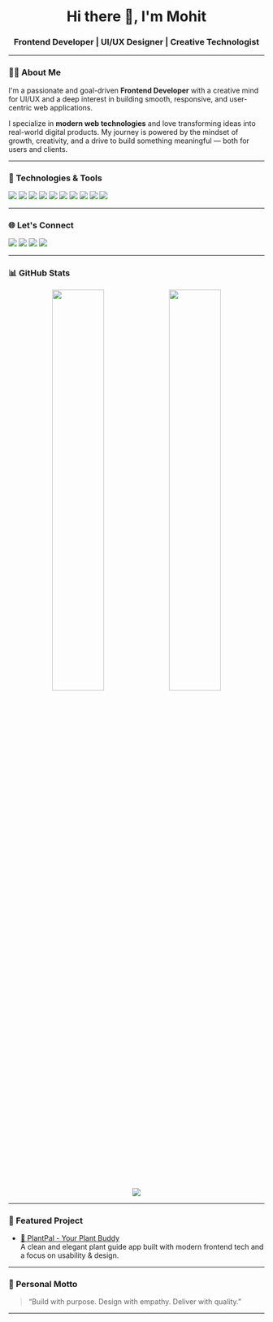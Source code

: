 <h1 align="center">Hi there 👋, I'm Mohit</h1>
<h3 align="center">Frontend Developer | UI/UX Designer | Creative Technologist</h3>

---

### 🧑‍💻 About Me

I'm a passionate and goal-driven **Frontend Developer** with a creative mind for UI/UX and a deep interest in building smooth, responsive, and user-centric web applications.  

I specialize in **modern web technologies** and love transforming ideas into real-world digital products. My journey is powered by the mindset of growth, creativity, and a drive to build something meaningful — both for users and clients.

---

### 🔧 Technologies & Tools

<p align="left">
  <img src="https://img.shields.io/badge/JavaScript-F7DF1E?style=flat&logo=javascript&logoColor=black" />
  <img src="https://img.shields.io/badge/HTML5-E34F26?style=flat&logo=html5&logoColor=white" />
  <img src="https://img.shields.io/badge/CSS3-1572B6?style=flat&logo=css3&logoColor=white" />
  <img src="https://img.shields.io/badge/React-20232A?style=flat&logo=react&logoColor=61DAFB" />
  <img src="https://img.shields.io/badge/Tailwind-38B2AC?style=flat&logo=tailwind-css&logoColor=white" />
  <img src="https://img.shields.io/badge/Git-F05032?style=flat&logo=git&logoColor=white" />
  <img src="https://img.shields.io/badge/GitHub-181717?style=flat&logo=github&logoColor=white" />
  <img src="https://img.shields.io/badge/Canva-00C4CC?style=flat&logo=canva&logoColor=white" />
  <img src="https://img.shields.io/badge/CapCut-000000?style=flat&logo=capcut&logoColor=white" />
  <img src="https://img.shields.io/badge/UI%2FUX-Design-blueviolet" />
</p>

---

### 🌐 Let's Connect

<p align="left">
  <a href="https://github.com/mrxohit" target="_blank"><img src="https://img.shields.io/badge/GitHub-%23181717.svg?style=flat&logo=github&logoColor=white" /></a>
  <a href="https://linkedin.com/in/mrxohit" target="_blank"><img src="https://img.shields.io/badge/LinkedIn-%230077B5.svg?style=flat&logo=linkedin&logoColor=white" /></a>
  <a href="https://instagram.com/mrxohit" target="_blank"><img src="https://img.shields.io/badge/Instagram-%23E4405F.svg?style=flat&logo=instagram&logoColor=white" /></a>
  <a href="https://youtube.com/@mrxohit" target="_blank"><img src="https://img.shields.io/badge/YouTube-%23FF0000.svg?style=flat&logo=youtube&logoColor=white" /></a>
</p>

---

### 📊 GitHub Stats

<p align="center">
  <img src="https://github-readme-stats.vercel.app/api?username=mrxohit&show_icons=true&theme=radical" width="45%" />
  <img src="https://github-readme-streak-stats.herokuapp.com/?user=mrxohit&theme=radical" width="45%" />
</p>

<p align="center">
  <img src="https://github-profile-trophy.vercel.app/?username=mrxohit&theme=radical&row=1&no-frame=true" />
</p>

---

### 💼 Featured Project

- [🌿 PlantPal - Your Plant Buddy](https://mrxohit.github.io/PlantPal/)  
A clean and elegant plant guide app built with modern frontend tech and a focus on usability & design.

---

### 🧠 Personal Motto

> “Build with purpose. Design with empathy. Deliver with quality.”

---

